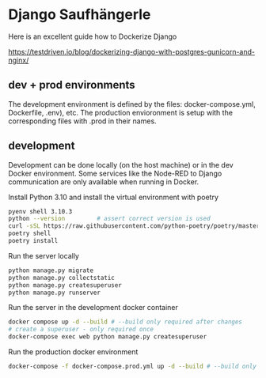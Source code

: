 # Django Saufhängerle

Here is an excellent guide how to Dockerize Django

https://testdriven.io/blog/dockerizing-django-with-postgres-gunicorn-and-nginx/

## dev + prod environments

The development environment is defined by the files: docker-compose.yml, Dockerfile, .env), etc.
The production envioronment is setup with the corresponding files with .prod in their names.

## development

Development can be done locally (on the host machine) or in the dev Docker environment.
Some services like the Node-RED to Django communication are only available when running in Docker.


Install Python 3.10 and install the virtual environment with poetry

```bash
pyenv shell 3.10.3
python --version         # assert correct version is used
curl -sSL https://raw.githubusercontent.com/python-poetry/poetry/master/get-poetry.py | python -
poetry shell
poetry install
```

Run the server locally

```python
python manage.py migrate
python manage.py collectstatic
python manage.py createsuperuser
python manage.py runserver
```

Run the server in the development docker container

```bash
docker compose up -d --build # --build only required after changes
# create a superuser - only required once
docker-compose exec web python manage.py createsuperuser
```

Run the production docker environment

```bash
docker-compose -f docker-compose.prod.yml up -d --build # --build only required after changes
```